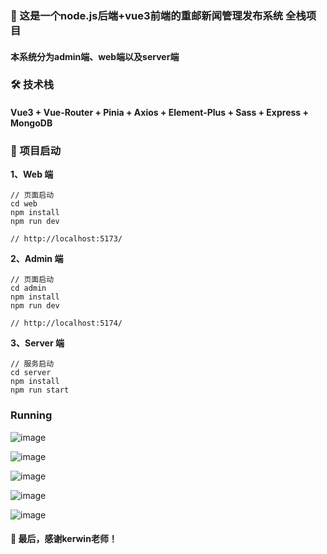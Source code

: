 ### 🌈 这是一个node.js后端+vue3前端的重邮新闻管理发布系统 全栈项目
#### 本系统分为admin端、web端以及server端
### 🛠️ 技术栈
#### Vue3 + Vue-Router + Pinia + Axios + Element-Plus + Sass + Express + MongoDB
### 🚀 项目启动
**1、Web 端**

```
// 页面启动
cd web
npm install
npm run dev

// http://localhost:5173/
```

**2、Admin 端**
```
// 页面启动
cd admin
npm install
npm run dev

// http://localhost:5174/
```

**3、Server 端**
```
// 服务启动
cd server
npm install
npm run start
```
### Running
![image](https://github.com/user-attachments/assets/86b3faf7-c4dd-40bb-be58-d542cdc68c70)

![image](https://github.com/user-attachments/assets/12a87eb9-072d-4fa7-a8d6-c5e7b49514a8)

![image](https://github.com/user-attachments/assets/de25c784-b216-4c68-9fad-6148e0035dc2)

![image](https://github.com/user-attachments/assets/972df24d-aab6-4b1b-9234-a0bf70b2c14d)

![image](https://github.com/user-attachments/assets/bb9246a0-7697-4004-8a91-7a84788838a8)


#### 💖 最后，感谢kerwin老师！



